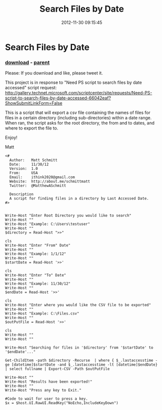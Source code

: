 ﻿---
pid:            3806
poster:         MatthewASchmitt
title:          Search Files by Date
date:           2012-11-30 09:15:45
format:         posh
parent:         3805
parent:         3805

---

# Search Files by Date

### [download](3806.ps1) - [parent](3805.md)

Please:  If you download and like, please tweet it.

This project is in response to "Need PS script to search files by date accessed" script request: http://gallery.technet.microsoft.com/scriptcenter/site/requests/Need-PS-script-to-search-files-by-date-accessed-66042eaf?ShowSubmitLinkForm=False

This is a script that will export a csv file containing the names of files for files in a certain directory (including sub-directories) within a date range.  When ran, the script asks for the root directory, the from and to dates, and where to export the file to.
 

Enjoy!

Matt

```posh
<#
  Author:   Matt Schmitt
  Date:     11/30/12 
  Version:  1.0 
  From:     USA 
  Email:    ithink2020@gmail.com 
  Website:  http://about.me/schmittmatt
  Twitter:  @MatthewASchmitt
  
  Description
  A script for finding files in a directory by Last Accessed Date.  
#>


Write-Host "Enter Root Directory you would like to search"
Write-Host ""
Write-Host "Example: C:\Users\testuser"
Write-Host ""
$directory = Read-Host ">>"

cls
Write-Host "Enter "From" Date"
Write-Host ""
Write-Host "Example: 1/1/12"
Write-Host ""
$startDate = Read-Host '>>'

cls
Write-Host "Enter "To" Date"
Write-Host ""
Write-Host "Example: 11/30/12"
Write-Host ""
$endDate = Read-Host '>>'

cls
Write-Host "Enter where you would like the CSV file to be exported"
Write-Host ""
Write-Host "Example: C:\Files.csv"
Write-Host ""
$outPutFile = Read-Host '>>'

cls
Write-Host ""
Write-Host ""

Write-Host "Searching for files in '$directory' from '$startDate' to '$endDate'..."

Get-ChildItem -path $directory -Recurse  | where { $_.lastaccesstime -ge [datetime]$startDate -and $_.lastaccesstime -lt [datetime]$endDate} | select fullname | Export-CSV -Path $outPutFile

Write-Host ""
Write-Host "Results have been exported!"
Write-Host ""
Write-Host "Press any key to Exit."

#Code to wait for user to press a key.
$x = $host.UI.RawUI.ReadKey("NoEcho,IncludeKeyDown")
```

